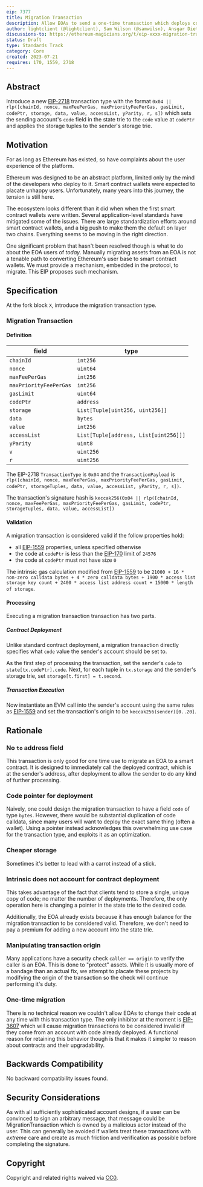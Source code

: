 ```yaml
---
eip: 7377
title: Migration Transaction
description: Allow EOAs to send a one-time transaction which deploys code at their account.
author: lightclient (@lightclient), Sam Wilson (@samwilsn), Ansgar Dietrichs (@adietrichs)
discussions-to: https://ethereum-magicians.org/t/eip-xxxx-migration-transaction/15144
status: Draft
type: Standards Track
category: Core
created: 2023-07-21
requires: 170, 1559, 2718
---
```


## Abstract

Introduce a new [EIP-2718](./eip-2718.md) transaction type with the format `0x04 || rlp([chainId, nonce, maxFeePerGas, maxPriorityFeePerGas, gasLimit, codePtr, storage, data, value, accessList, yParity, r, s])` which sets the sending account's `code` field in the state trie to the `code` value at `codePtr` and applies the storage tuples to the sender's storage trie.

## Motivation

For as long as Ethereum has existed, so have complaints about the user experience of the platform.

Ethereum was designed to be an abstract platform, limited only by the mind of the developers who deploy to it. Smart contract wallets were expected to placate unhappy users. Unfortunately, many years into this journey, the tension is still here.

The ecosystem looks different than it did when when the first smart contract wallets were written. Several application-level standards have mitigated some of the issues. There are large standardization efforts around smart contract wallets, and a big push to make them the default on layer two chains. Everything seems to be moving in the right direction.

One significant problem that hasn't been resolved though is what to do about the EOA users of *today*. Manually migrating assets from an EOA is not a tenable path to converting Ethereum's user base to smart contract wallets. We must provide a mechanism, embedded in the protocol, to migrate. This EIP proposes such mechanism.

## Specification

At the fork block `X`, introduce the migration transaction type.

### Migration Transaction

#### Definition

| field                  | type      |
|------------------------|-----------|
| `chainId`              | `int256`  |
| `nonce`                | `uint64`  |
| `maxFeePerGas`         | `int256`  |
| `maxPriorityFeePerGas` | `int256`  |
| `gasLimit`             | `uint64`  |
| `codePtr`              | `address` |
| `storage`              | `List[Tuple[uint256, uint256]]` |
| `data`                 | `bytes`   |
| `value`                | `int256`  |
| `accessList`           | `List[Tuple[address, List[uint256]]]` |
| `yParity`              | `uint8`   |
| `v`                    | `uint256` |
| `r`                    | `uint256` |

The EIP-2718 `TransactionType` is `0x04` and the `TransactionPayload` is `rlp([chainId, nonce, maxFeePerGas, maxPriorityFeePerGas, gasLimit, codePtr, storageTuples, data, value, accessList, yParity, r, s])`.

The transaction's signature hash is `keccak256(0x04 || rlp([chainId, nonce, maxFeePerGas, maxPriorityFeePerGas, gasLimit, codePtr, storageTuples, data, value, accessList])`

#### Validation

A migration transaction is considered valid if the follow properties hold:

* all [EIP-1559](./eip-1559.md) properties, unless specified otherwise
* the code at `codePtr` is less than the [EIP-170](./eip-170.md) limit of `24576`
* the code at `codePtr` must not have size `0`

The intrinsic gas calculation modified from [EIP-1559](./eip-1559.md) to be `21000 + 16 * non-zero calldata bytes + 4 * zero calldata bytes + 1900 * access list storage key count + 2400 * access list address count + 15000 * length of storage`.

#### Processing

Executing a migration transaction transaction has two parts.

##### Contract Deployment

Unlike standard contract deployment, a migration transaction directly specifies what `code` value the sender's account should be set to.

As the first step of processing the transaction, set the sender's `code` to `state[tx.codePtr].code`. Next, for each tuple in `tx.storage` and the sender's storage trie, set `storage[t.first] = t.second`.

##### Transaction Execution

Now instantiate an EVM call into the sender's account using the same rules as [EIP-1559](./eip-1559.md) and set the transaction's origin to be `keccak256(sender)[0..20]`.

## Rationale

### No `to` address field

This transaction is only good for one time use to migrate an EOA to a smart contract. It is designed to immediately call the deployed contract, which is at the sender's address, after deployment to allow the sender to do any kind of further processing.

### Code pointer for deployment

Naively, one could design the migration transaction to have a field `code` of type `bytes`. However, there would be substantial duplication of code calldata, since many users will want to deploy the exact same thing (often a wallet). Using a pointer instead acknowledges this overwhelming use case for the transaction type, and exploits it as an optimization.

### Cheaper storage

Sometimes it's better to lead with a carrot instead of a stick.

### Intrinsic does not account for contract deployment

This takes advantage of the fact that clients tend to store a single, unique copy of code; no matter the number of deployments. Therefore, the only operation here is changing a pointer in the state trie to the desired code.

Additionally, the EOA already exists because it has enough balance for the migration transaction to be considered valid. Therefore, we don't need to pay a premium for adding a new account into the state trie.

### Manipulating transaction origin

Many applications have a security check `caller == origin` to verify the caller is an EOA. This is done to "protect" assets. While it is usually more of a bandage than an actual fix, we attempt to placate these projects by modifying the origin of the transaction so the check will continue performing it's duty.

### One-time migration

There is no technical reason we couldn't allow EOAs to change their code at any time with this transaction type. The only inhibitor at the moment is [EIP-3607](./eip-3607) which will cause migration transactions to be considered invalid if they come from an account with code already deployed. A functional reason for retaining this behavior though is that it makes it simpler to reason about contracts and their upgradability.

## Backwards Compatibility

No backward compatibility issues found.


## Security Considerations

As with all sufficiently sophisticated account designs, if a user can be convinced to sign an arbitrary message, that message could be MigrationTransaction which is owned by a malicious actor instead of the user. This can generally be avoided if wallets treat these transactions with *extreme* care and create as much friction and verification as possible before completing the signature.

## Copyright

Copyright and related rights waived via [CC0](../LICENSE.md).

